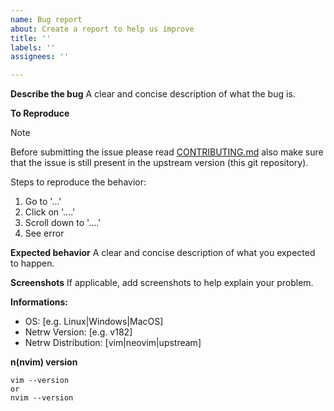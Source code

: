 ```yaml
---
name: Bug report
about: Create a report to help us improve
title: ''
labels: ''
assignees: ''

---
```


**Describe the bug**
A clear and concise description of what the bug is.

**To Reproduce**

> [!NOTE]
> Before submitting the issue please read [CONTRIBUTING.md](https://github.com/saccarosium/netrw.vim/blob/main/CONTRIBUTING.md) also make sure that the issue is still present in the upstream version (this git repository). 

Steps to reproduce the behavior:
1. Go to '...'
2. Click on '....'
3. Scroll down to '....'
4. See error

**Expected behavior**
A clear and concise description of what you expected to happen.

**Screenshots**
If applicable, add screenshots to help explain your problem.

**Informations:**
 - OS: [e.g. Linux|Windows|MacOS]
 - Netrw Version: [e.g. v182]
- Netrw Distribution: [vim|neovim|upstream]

**n(nvim) version**

```
vim --version
or
nvim --version
```
